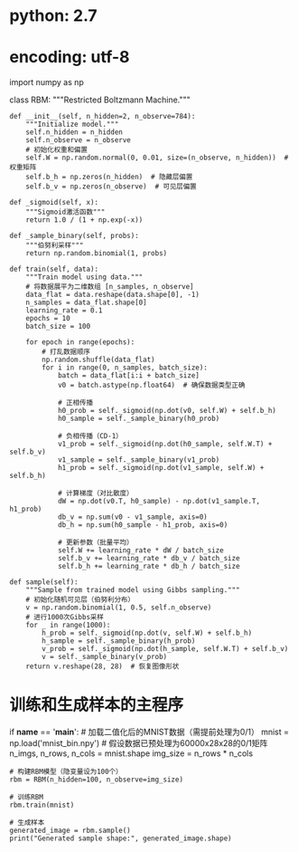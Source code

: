 # python: 2.7
# encoding: utf-8

import numpy as np

class RBM:
    """Restricted Boltzmann Machine."""

    def __init__(self, n_hidden=2, n_observe=784):
        """Initialize model."""
        self.n_hidden = n_hidden
        self.n_observe = n_observe
        # 初始化权重和偏置
        self.W = np.random.normal(0, 0.01, size=(n_observe, n_hidden))  # 权重矩阵
        self.b_h = np.zeros(n_hidden)  # 隐藏层偏置
        self.b_v = np.zeros(n_observe)  # 可见层偏置

    def _sigmoid(self, x):
        """Sigmoid激活函数"""
        return 1.0 / (1 + np.exp(-x))

    def _sample_binary(self, probs):
        """伯努利采样"""
        return np.random.binomial(1, probs)

    def train(self, data):
        """Train model using data."""
        # 将数据展平为二维数组 [n_samples, n_observe]
        data_flat = data.reshape(data.shape[0], -1)
        n_samples = data_flat.shape[0]
        learning_rate = 0.1
        epochs = 10
        batch_size = 100

        for epoch in range(epochs):
            # 打乱数据顺序
            np.random.shuffle(data_flat)
            for i in range(0, n_samples, batch_size):
                batch = data_flat[i:i + batch_size]
                v0 = batch.astype(np.float64)  # 确保数据类型正确

                # 正相传播
                h0_prob = self._sigmoid(np.dot(v0, self.W) + self.b_h)
                h0_sample = self._sample_binary(h0_prob)

                # 负相传播（CD-1）
                v1_prob = self._sigmoid(np.dot(h0_sample, self.W.T) + self.b_v)
                v1_sample = self._sample_binary(v1_prob)
                h1_prob = self._sigmoid(np.dot(v1_sample, self.W) + self.b_h)

                # 计算梯度（对比散度）
                dW = np.dot(v0.T, h0_sample) - np.dot(v1_sample.T, h1_prob)
                db_v = np.sum(v0 - v1_sample, axis=0)
                db_h = np.sum(h0_sample - h1_prob, axis=0)

                # 更新参数（批量平均）
                self.W += learning_rate * dW / batch_size
                self.b_v += learning_rate * db_v / batch_size
                self.b_h += learning_rate * db_h / batch_size

    def sample(self):
        """Sample from trained model using Gibbs sampling."""
        # 初始化随机可见层（伯努利分布）
        v = np.random.binomial(1, 0.5, self.n_observe)
        # 进行1000次Gibbs采样
        for _ in range(1000):
            h_prob = self._sigmoid(np.dot(v, self.W) + self.b_h)
            h_sample = self._sample_binary(h_prob)
            v_prob = self._sigmoid(np.dot(h_sample, self.W.T) + self.b_v)
            v = self._sample_binary(v_prob)
        return v.reshape(28, 28)  # 恢复图像形状

# 训练和生成样本的主程序
if __name__ == '__main__':
    # 加载二值化后的MNIST数据（需提前处理为0/1）
    mnist = np.load('mnist_bin.npy')  # 假设数据已预处理为60000x28x28的0/1矩阵
    n_imgs, n_rows, n_cols = mnist.shape
    img_size = n_rows * n_cols

    # 构建RBM模型（隐变量设为100个）
    rbm = RBM(n_hidden=100, n_observe=img_size)

    # 训练RBM
    rbm.train(mnist)

    # 生成样本
    generated_image = rbm.sample()
    print("Generated sample shape:", generated_image.shape)